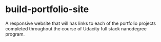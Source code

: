 # build-portfolio-site
 A responsive website that will has links to each of the portfolio projects completed throughout the course of Udacity full stack nanodegree program.
